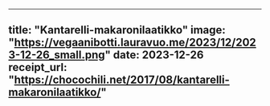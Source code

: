 
---
title: "Kantarelli-makaronilaatikko"
image: "https://vegaanibotti.lauravuo.me/2023/12/2023-12-26_small.png"
date: 2023-12-26
receipt_url: "https://chocochili.net/2017/08/kantarelli-makaronilaatikko/"
---
